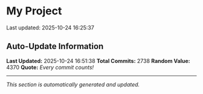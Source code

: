 # My Project


Last updated: 2025-10-24 16:25:37

























































































































































































































































































































































































































































































































































































































































































































































































































































































































































































































































































































































































































































































































































































































































































































































































































































































































































































































































































































































































































































































































































































































































































































































































































































































































































































































































































































































































































































































































































































































































































































































































































































## Auto-Update Information

**Last Updated:** 2025-10-24 16:51:38
**Total Commits:** 2738
**Random Value:** 4370
**Quote:** _Every commit counts!_

---
_This section is automatically generated and updated._